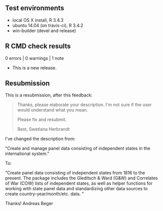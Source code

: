 
## Test environments

- local OS X install, R 3.4.3
- ubuntu 14.04 (on travis-ci), R 3.4.2
- win-builder (devel and release)

## R CMD check results

0 errors | 0 warnings | 1 note

* This is a new release.

## Resubmission

This is a resubmission, after this feedback:

> Thanks, please elaborate your description. I'm not sure if the user would understand what you mean.
> 
> Please fix and resubmit.
> 
> Best,
> Swetlana Herbrandt
> 

I've changed the description from: 

"Create and manage panel data consisting of independent states in the international system."

To:

"Create panel data consisting of independent states from 1816 to
    the present. The package includes the Gleditsch & Ward (G&W) and Correlates
    of War (COW) lists of independent states, as well as helper functions for 
    working with state panel data and standardizing other data sources to 
    create country-year/month/etc. data. "

Thanks!
Andreas Beger
